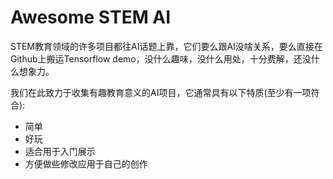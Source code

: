 # Awesome STEM AI

STEM教育领域的许多项目都往AI话题上靠，它们要么跟AI没啥关系，要么直接在Github上搬运Tensorflow demo，没什么趣味，没什么用处，十分费解，还没什么想象力。

我们在此致力于收集有趣教育意义的AI项目，它通常具有以下特质(至少有一项符合):

*  简单
*  好玩
*  适合用于入门展示
*  方便做些修改应用于自己的创作
